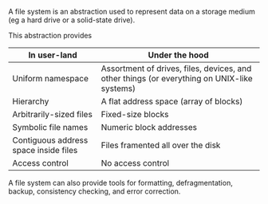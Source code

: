 A file system is an abstraction used to represent data on a storage medium (eg a hard drive or a solid-state drive).

This abstraction provides

| In user-land                          | Under the hood                                                                              |
| ------------------------------------- | ------------------------------------------------------------------------------------------- |
| Uniform namespace                     | Assortment of drives, files, devices, and other things (or everything on UNIX-like systems) |
| Hierarchy                             | A flat address space (array of blocks)                                                      |
| Arbitrarily-sized files               | Fixed-size blocks                                                                           |
| Symbolic file names                   | Numeric block addresses                                                                     |
| Contiguous address space inside files | Files framented all over the disk                                                           |
| Access control                        | No access control                                                                           |

A file system can also provide tools for formatting, defragmentation, backup, consistency checking, and error correction.
